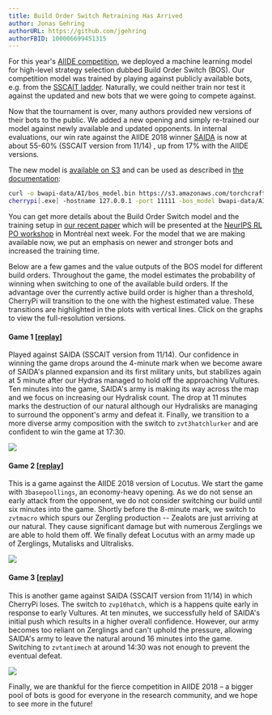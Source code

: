 ```yaml
---
title: Build Order Switch Retraining Has Arrived
author: Jonas Gehring
authorURL: https://github.com/jgehring
authorFBID: 100006699451315
---
```


For this year's [AIIDE competition](https://www.cs.mun.ca/~dchurchill/starcraftaicomp/2018), we deployed a machine learning model for high-level strategy selection dubbed Build Order Switch (BOS).
Our competition model was trained by playing against publicly available bots, e.g. from the [SSCAIT ladder](https://sscaitournament.com/).
Naturally, we could neither train nor test it against the updated and new bots that we were going to compete against.

Now that the tournament is over, many authors provided new versions of their bots to the public.
We added a new opening and simply re-trained our model against newly available and updated opponents.
In internal evaluations, our win rate against the AIIDE 2018 winner [SAIDA](https://sscaitournament.com/index.php?action=botDetails&bot=SAIDA) is now at about 55-60% (SSCAIT version from 11/14) , up from 17% with the AIIDE versions.

The new model is [available on S3](https://s3.amazonaws.com/torchcraftai/models/1.0/bos_model_20181128.bin) and can be used as described in [the documentation](docs/play-games.html):
```bash
curl -o bwapi-data/AI/bos_model.bin https://s3.amazonaws.com/torchcraftai/models/1.0/bos_model_20181128.bin
cherrypi[.exe] -hostname 127.0.0.1 -port 11111 -bos_model bwapi-data/AI/bos_model.bin -bp_model bwapi-data/AI/bp_model.bin
```

You can get more details about the Build Order Switch model and the training setup in [our recent paper](https://arxiv.org/abs/1811.08568) which will be presented at the [NeurIPS RL PO workshop](https://sites.google.com/site/rlponips2018) in Montréal next week.
For the model that we are making available now, we put an emphasis on newer and stronger bots and increased the training time.

Below are a few games and the value outputs of the BOS model for different build orders.
Throughout the game, the model estimates the probability of winning when switching to one of the available build orders.
If the advantage over the currently active build order is higher than a threshold, CherryPi will transition to the one with the highest estimated value.
These transitions are highlighted in the plots with vertical lines.
Click on the graphs to view the full-resolution versions.

#### Game 1 [[replay](https://s3.amazonaws.com/torchcraftai/assets/bos-game1.rep)]

Played against SAIDA (SSCAIT version from 11/14).
Our confidence in winning the game drops around the 4-minute mark when we become aware of SAIDA's planned expansion and its first military units, but stabilizes again at 5 minute after our Hydras managed to hold off the approaching Vultures.
Ten minutes into the game, SAIDA's army is making its way across the map and we focus on increasing our Hydralisk count.
The drop at 11 minutes marks the destruction of our natural although our Hydralisks are managing to surround the opponent's army and defeat it.
Finally, we transition to a more diverse army composition with the switch to `zvt3hatchlurker` and are confident to win the game at 17:30.

<a href="/TorchCraftAI/blog/assets/bos-game1.svg">
<img src="/TorchCraftAI/blog/assets/bos-game1.svg"/>
</a>

#### Game 2 [[replay](https://s3.amazonaws.com/torchcraftai/assets/bos-game2.rep)]

This is a game against the AIIDE 2018 version of Locutus.
We start the game with `3basepoollings`, an economy-heavy opening.
As we do not sense an early attack from the opponent, we do not consider switching our build until six minutes into the game.
Shortly before the 8-minute mark, we switch to `zvtmacro` which spurs our Zergling production -- Zealots are just arriving at our natural.
They cause significant damage but with numerous Zerglings we are able to hold them off.
We finally defeat Locutus with an army made up of Zerglings, Mutalisks and Ultralisks.

<a href="/TorchCraftAI/blog/assets/bos-game2.svg">
<img src="/TorchCraftAI/blog/assets/bos-game2.svg"/>
</a>

#### Game 3 [[replay](https://s3.amazonaws.com/torchcraftai/assets/bos-game3.rep)]

This is another game against SAIDA (SSCAIT version from 11/14) in which CherryPi loses.
The switch to `zvp10hatch`, which is a  happens quite early in response to early Vultures.
At ten minutes, we successfully held of SAIDA's initial push which results in a higher overall confidence.
However, our army becomes too reliant on Zerglings and can't uphold the pressure, allowing SAIDA's army to leave the natural around 16 minutes into the game.
Switching to `zvtantimech` at around 14:30 was not enough to prevent the eventual defeat.

<a href="/TorchCraftAI/blog/assets/bos-game3.svg">
<img src="/TorchCraftAI/blog/assets/bos-game3.svg"/>
</a>

Finally, we are thankful for the fierce competition in AIIDE 2018 – a bigger pool of bots is good for everyone in the research community, and we hope to see more in the future!
